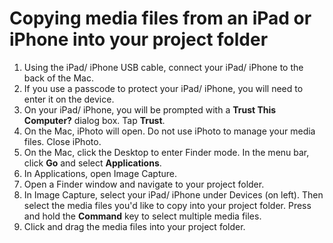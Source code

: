 # Copying media files from an iPad or iPhone into your project folder

1. Using the iPad/ iPhone USB cable, connect your iPad/ iPhone to the back of the Mac.
2. If you use a passcode to protect your iPad/ iPhone, you will need to enter it on the device.
3. On your iPad/ iPhone, you will be prompted with a **Trust This Computer?** dialog box. Tap **Trust**.
4. On the Mac, iPhoto will open. Do not use iPhoto to manage your media files. Close iPhoto.
5. On the Mac, click the Desktop to enter Finder mode. In the menu bar, click **Go** and select **Applications**.
6. In Applications, open Image Capture.
7. Open a Finder window and navigate to your project folder.
8. In Image Capture, select your iPad/ iPhone under Devices \(on left\). Then select the media files you'd like to copy into your project folder. Press and hold the **Command** key to select multiple media files.
9. Click and drag the media files into your project folder.

